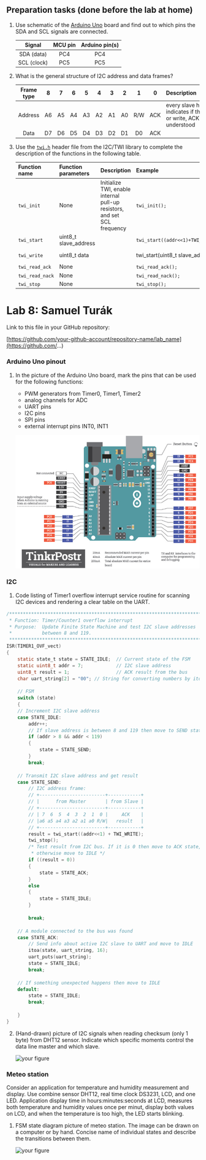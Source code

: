 ## Preparation tasks (done before the lab at home)

1. Use schematic of the [Arduino Uno](../../Docs/arduino_shield.pdf) board and find out to which pins the SDA and SCL signals are connected.

   | **Signal** | **MCU pin** | **Arduino pin(s)** |
   | :-: | :-: | :-: |
   | SDA (data)  | PC4 | PC4 |
   | SCL (clock) | PC5 | PC5 |

2. What is the general structure of I2C address and data frames?

   | **Frame type** | **8** | **7** | **6** | **5** | **4** | **3** | **2** | **1** | **0** | **Description**&nbsp;&nbsp;&nbsp;&nbsp;&nbsp;&nbsp;&nbsp;&nbsp;&nbsp;&nbsp;&nbsp;&nbsp;&nbsp;&nbsp;&nbsp;&nbsp;&nbsp;&nbsp;&nbsp;&nbsp;&nbsp;&nbsp;&nbsp;&nbsp;&nbsp;&nbsp;&nbsp;&nbsp;&nbsp;&nbsp;&nbsp;&nbsp;&nbsp;&nbsp;&nbsp;&nbsp;&nbsp;&nbsp;&nbsp;&nbsp;&nbsp;&nbsp;&nbsp;&nbsp; |
   | :-: | :-: | :-: | :-: | :-: | :-: | :-: | :-: | :-: | :-: | :-- |
   | Address | A6 | A5 | A4 | A3 | A2 | A1 | A0 | R/W | ACK | every slave has its own adress, R/W indicates if the master wants to read or write, ACK means that the slave understood |
   | Data    | D7 | D6 | D5 | D4 | D3 | D2 | D1 | D0 | ACK |  |

1. Use the [`twi.h`](../../Examples/library/include/twi.h) header file from the I2C/TWI library to complete the description of the functions in the following table.

   | **Function name** | **Function parameters** | **Description** | **Example** |
   | :-- | :-- | :-- | :-- |
   | `twi_init` | None | Initialize TWI, enable internal pull-up resistors, and set SCL frequency | `twi_init();` |
   | `twi_start` | uint8_t slave_address | <br>&nbsp; | `twi_start((addr<<1)+TWI_READ);` |
   | `twi_write` | uint8_t data | <br>&nbsp; | twi_start(uint8_t slave_address); |
   | `twi_read_ack` | None |  | `twi_read_ack();` |
   | `twi_read_nack` | None |  | `twi_read_nack();` |
   | `twi_stop` | None |  | `twi_stop();` |


# Lab 8: Samuel Turák

Link to this file in your GitHub repository:

[https://github.com/your-github-account/repository-name/lab_name](https://github.com/...)

### Arduino Uno pinout

1. In the picture of the Arduino Uno board, mark the pins that can be used for the following functions:
   * PWM generators from Timer0, Timer1, Timer2
   * analog channels for ADC
   * UART pins
   * I2C pins
   * SPI pins
   * external interrupt pins INT0, INT1

   ![your figure](Images/arduino_uno_pinout.png)

### I2C

1. Code listing of Timer1 overflow interrupt service routine for scanning I2C devices and rendering a clear table on the UART.

```c
/**********************************************************************
 * Function: Timer/Counter1 overflow interrupt
 * Purpose:  Update Finite State Machine and test I2C slave addresses 
 *           between 8 and 119.
 **********************************************************************/
ISR(TIMER1_OVF_vect)
{
    static state_t state = STATE_IDLE;  // Current state of the FSM
    static uint8_t addr = 7;            // I2C slave address
    uint8_t result = 1;                 // ACK result from the bus
    char uart_string[2] = "00"; // String for converting numbers by itoa()

    // FSM
    switch (state)
    {
    // Increment I2C slave address
    case STATE_IDLE:
        addr++;
        // If slave address is between 8 and 119 then move to SEND state
        if (addr > 8 && addr < 119)
        {
            state = STATE_SEND;
        }
        break;
    
    // Transmit I2C slave address and get result
    case STATE_SEND:
        // I2C address frame:
        // +------------------------+------------+
        // |      from Master       | from Slave |
        // +------------------------+------------+
        // | 7  6  5  4  3  2  1  0 |     ACK    |
        // |a6 a5 a4 a3 a2 a1 a0 R/W|   result   |
        // +------------------------+------------+
        result = twi_start((addr<<1) + TWI_WRITE);
        twi_stop();
        /* Test result from I2C bus. If it is 0 then move to ACK state, 
         * otherwise move to IDLE */
        if ((result = 0))
        {
            state = STATE_ACK;
        } 
        else
        {
            state = STATE_IDLE;
        }

        break;

    // A module connected to the bus was found
    case STATE_ACK:
        // Send info about active I2C slave to UART and move to IDLE
        itoa(state, uart_string, 16);
        uart_puts(uart_string);
        state = STATE_IDLE;
        break;

    // If something unexpected happens then move to IDLE
    default:
        state = STATE_IDLE;
        break;
        
    }
}
```

2. (Hand-drawn) picture of I2C signals when reading checksum (only 1 byte) from DHT12 sensor. Indicate which specific moments control the data line master and which slave.

   ![your figure]()

### Meteo station

Consider an application for temperature and humidity measurement and display. Use combine sensor DHT12, real time clock DS3231, LCD, and one LED. Application display time in hours:minutes:seconds at LCD, measures both temperature and humidity values once per minut, display both values on LCD, and when the temperature is too high, the LED starts blinking.

1. FSM state diagram picture of meteo station. The image can be drawn on a computer or by hand. Concise name of individual states and describe the transitions between them.

   ![your figure]()

